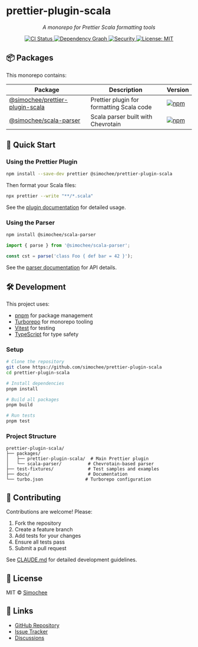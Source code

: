 # prettier-plugin-scala

<p align="center">
  <em>A monorepo for Prettier Scala formatting tools</em>
</p>

<p align="center">
  <a href="https://github.com/simochee/prettier-plugin-scala/actions">
    <img alt="CI Status" src="https://github.com/simochee/prettier-plugin-scala/workflows/CI/badge.svg">
  </a>
  <a href="https://github.com/simochee/prettier-plugin-scala/network/dependencies">
    <img alt="Dependency Graph" src="https://img.shields.io/badge/dependency-graph-blue.svg">
  </a>
  <a href="https://github.com/simochee/prettier-plugin-scala/security">
    <img alt="Security" src="https://img.shields.io/badge/security-advisories-green.svg">
  </a>
  <a href="LICENSE">
    <img alt="License: MIT" src="https://img.shields.io/badge/License-MIT-yellow.svg">
  </a>
</p>

## 📦 Packages

This monorepo contains:

| Package | Description | Version |
|---------|-------------|---------|
| [@simochee/prettier-plugin-scala](./packages/prettier-plugin-scala) | Prettier plugin for formatting Scala code | [![npm](https://img.shields.io/npm/v/@simochee/prettier-plugin-scala.svg)](https://www.npmjs.com/package/@simochee/prettier-plugin-scala) |
| [@simochee/scala-parser](./packages/scala-parser) | Scala parser built with Chevrotain | [![npm](https://img.shields.io/npm/v/@simochee/scala-parser.svg)](https://www.npmjs.com/package/@simochee/scala-parser) |

## 🚀 Quick Start

### Using the Prettier Plugin

```bash
npm install --save-dev prettier @simochee/prettier-plugin-scala
```

Then format your Scala files:

```bash
npx prettier --write "**/*.scala"
```

See the [plugin documentation](./packages/prettier-plugin-scala) for detailed usage.

### Using the Parser

```bash
npm install @simochee/scala-parser
```

```typescript
import { parse } from '@simochee/scala-parser';

const cst = parse('class Foo { def bar = 42 }');
```

See the [parser documentation](./packages/scala-parser) for API details.

## 🛠️ Development

This project uses:
- [pnpm](https://pnpm.io/) for package management
- [Turborepo](https://turbo.build/) for monorepo tooling
- [Vitest](https://vitest.dev/) for testing
- [TypeScript](https://www.typescriptlang.org/) for type safety

### Setup

```bash
# Clone the repository
git clone https://github.com/simochee/prettier-plugin-scala
cd prettier-plugin-scala

# Install dependencies
pnpm install

# Build all packages
pnpm build

# Run tests
pnpm test
```

### Project Structure

```
prettier-plugin-scala/
├── packages/
│   ├── prettier-plugin-scala/  # Main Prettier plugin
│   └── scala-parser/          # Chevrotain-based parser
├── test-fixtures/             # Test samples and examples
├── docs/                      # Documentation
└── turbo.json                # Turborepo configuration
```

## 🤝 Contributing

Contributions are welcome! Please:

1. Fork the repository
2. Create a feature branch
3. Add tests for your changes
4. Ensure all tests pass
5. Submit a pull request

See [CLAUDE.md](./CLAUDE.md) for detailed development guidelines.

## 📄 License

MIT © [Simochee](https://github.com/simochee)

## 🔗 Links

- [GitHub Repository](https://github.com/simochee/prettier-plugin-scala)
- [Issue Tracker](https://github.com/simochee/prettier-plugin-scala/issues)
- [Discussions](https://github.com/simochee/prettier-plugin-scala/discussions)